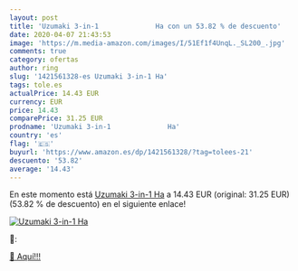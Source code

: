 ```yaml
---
layout: post
title: 'Uzumaki 3-in-1              Ha con un 53.82 % de descuento'
date: 2020-04-07 21:43:53
image: 'https://m.media-amazon.com/images/I/51Ef1f4UnqL._SL200_.jpg'
comments: true
category: ofertas
author: ring
slug: '1421561328-es Uzumaki 3-in-1 Ha'
tags: tole.es
actualPrice: 14.43 EUR
currency: EUR
price: 14.43
comparePrice: 31.25 EUR
prodname: 'Uzumaki 3-in-1              Ha'
country: 'es'
flag: '🇪🇸'
buyurl: 'https://www.amazon.es/dp/1421561328/?tag=tolees-21'
descuento: '53.82'
average: '14.43'
---
```


En este momento está [Uzumaki 3-in-1              Ha](https://www.amazon.es/dp/1421561328/?tag=tolees-21) a 14.43 EUR (original: 31.25 EUR) (53.82 %  de descuento) en el siguiente enlace!

[![Uzumaki 3-in-1              Ha](https://m.media-amazon.com/images/I/51Ef1f4UnqL._SL200_.jpg)](https://www.amazon.es/dp/1421561328/?tag=tolees-21)

🔎:


[🛒 Aquí!!!](https://www.amazon.es/dp/1421561328/?tag=tolees-21)
